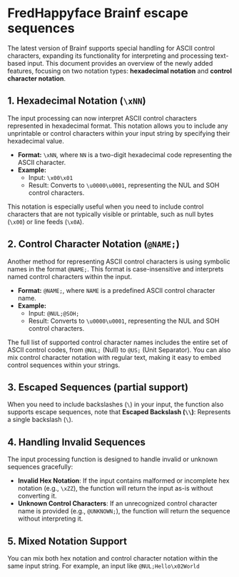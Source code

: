 # FredHappyface Brainf escape sequences

The latest version of Brainf supports special handling for ASCII control characters, expanding its
functionality for interpreting and processing text-based input. This document provides an overview
of the newly added features, focusing on two notation types: **hexadecimal notation** and
**control character notation**.

## 1. Hexadecimal Notation (`\xNN`)
The input processing can now interpret ASCII control characters represented in hexadecimal format.
This notation allows you to include any unprintable or control characters within your input string
by specifying their hexadecimal value.

- **Format:** `\xNN`, where `NN` is a two-digit hexadecimal code representing the ASCII character.
- **Example:**
	- Input: `\x00\x01`
	- Result: Converts to `\u0000\u0001`, representing the NUL and SOH control characters.

This notation is especially useful when you need to include control characters that are not
typically visible or printable, such as null bytes (`\x00`) or line feeds (`\x0A`).

## 2. Control Character Notation (`@NAME;`)
Another method for representing ASCII control characters is using symbolic names in the format
`@NAME;`. This format is case-insensitive and interprets named control characters within the input.

- **Format:** `@NAME;`, where `NAME` is a predefined ASCII control character name.
- **Example:**
	- Input: `@NUL;@SOH;`
	- Result: Converts to `\u0000\u0001`, representing the NUL and SOH control characters.

The full list of supported control character names includes the entire set of ASCII control codes,
from `@NUL;` (Null) to `@US;` (Unit Separator). You can also mix control character notation with
regular text, making it easy to embed control sequences within your strings.

## 3. Escaped Sequences (partial support)
When you need to include backslashes (`\`) in your input, the function also supports escape
sequences, note that **Escaped Backslash (`\\`)**: Represents a single backslash (`\`).

## 4. Handling Invalid Sequences
The input processing function is designed to handle invalid or unknown sequences gracefully:

- **Invalid Hex Notation**: If the input contains malformed or incomplete hex notation
  (e.g., `\xZZ`), the function will return the input as-is without converting it.
- **Unknown Control Characters**: If an unrecognized control character name is provided
  (e.g., `@UNKNOWN;`), the function will return the sequence without interpreting it.

## 5. Mixed Notation Support
You can mix both hex notation and control character notation within the same input string. For example,
an input like `@NUL;Hello\x02World`
